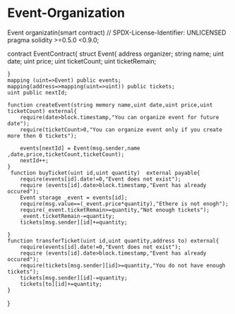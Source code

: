 # Event-Organization
Event organizatin(smart contract)
// SPDX-License-Identifier: UNLICENSED
pragma solidity  >=0.5.0 <0.9.0;

contract EventContract{
    struct Event{
      address organizer;
      string name;
      uint date;
      uint price;
      uint ticketCount;
      uint ticketRemain;

    }
    mapping (uint=>Event) public events;
    mapping(address=>mapping(uint=>uint)) public tickets;
    uint public nextId;

    function createEvent(string memory name,uint date,uint price,uint ticketCount) external{
        require(date>block.timestamp,"You can organize event for future date");
        require(ticketCount>0,"You can organize event only if you create more then 0 tickets");

        events[nextId] = Event(msg.sender,name ,date,price,ticketCount,ticketCount);
        nextId++;
    }
     function buyTicket(uint id,uint quantity)  external payable{
        require(events[id].date!=0,"Event does not exist");
        require (events[id].date>block.timestamp,"Event has already occured");
        Event storage _event = events[id];
        require(msg.value==(_event.price*quantity),"Ethere is not enogh");
        require(_event.ticketRemain>=quantity,"Not enough tickets");
        _event.ticketRemain-=quantity;
        tickets[msg.sender][id]+=quantity;

    }
    function transferTicket(uint id,uint quantity,address to) external{
        require(events[id].date!=0,"Event does not exist");
        require (events[id].date>block.timestamp,"Event has already occured");
        require(tickets[msg.sender][id]>=quantity,"You do not have enough tickets");
        tickets[msg.sender][id]-=quantity;
        tickets[to][id]+=quantity;
    }
}
